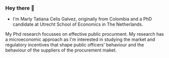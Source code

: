 ### Hey there 👋


- I'm Marly Tatiana Celis Galvez, originally from Colombia and a PhD candidate at Utrecht School of Economics in The Netherlands.

My Phd research focusses on effective public procurment. My research has a microeconomic approach as I'm interested in studying the market and regulatory incentives that shape public officers' behaviour and the behaviour of the suppliers of the procurement maket.
